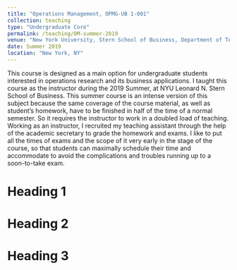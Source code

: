```yaml
---
title: "Operations Management, OPMG-UB 1-001"
collection: teaching
type: "Undergraduate Core"
permalink: /teaching/OM-summer-2019
venue: "New York University, Stern School of Business, Department of Technology, Operations, and Statistics."
date: Summer 2019
location: "New York, NY"
---
```


This course is designed as a main option for undergraduate students interested in operations research and its business applications. I taught this course as the instructor during the 2019 Summer, at NYU Leonard N. Stern School of Business. This summer course is an intense version of this subject because the same coverage of the course material, as well as student’s homework, have to be finished in half of the time of a normal semester. So it requires the instructor to work in a doubled load of teaching. Working as an instructor, I recruited my teaching assistant through the help of the academic secretary to grade the homework and exams. I like to put all the times of exams and the scope of it very early in the stage of the course, so that students can maximally schedule their time and accommodate to avoid the complications and troubles running up to a soon-to-take exam.

Heading 1
======

Heading 2
======

Heading 3
======
